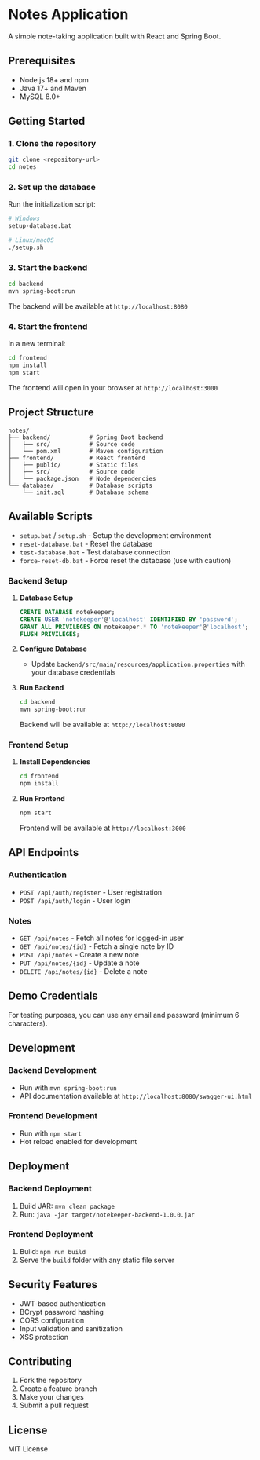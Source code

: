 # Notes Application

A simple note-taking application built with React and Spring Boot.

## Prerequisites

- Node.js 18+ and npm
- Java 17+ and Maven
- MySQL 8.0+

## Getting Started

### 1. Clone the repository
```bash
git clone <repository-url>
cd notes
```

### 2. Set up the database
Run the initialization script:
```bash
# Windows
setup-database.bat

# Linux/macOS
./setup.sh
```

### 3. Start the backend
```bash
cd backend
mvn spring-boot:run
```

The backend will be available at `http://localhost:8080`

### 4. Start the frontend
In a new terminal:
```bash
cd frontend
npm install
npm start
```

The frontend will open in your browser at `http://localhost:3000`

## Project Structure

```
notes/
├── backend/           # Spring Boot backend
│   ├── src/           # Source code
│   └── pom.xml        # Maven configuration
├── frontend/          # React frontend
│   ├── public/        # Static files
│   ├── src/           # Source code
│   └── package.json   # Node dependencies
└── database/          # Database scripts
    └── init.sql       # Database schema
```

## Available Scripts

- `setup.bat` / `setup.sh` - Setup the development environment
- `reset-database.bat` - Reset the database
- `test-database.bat` - Test database connection
- `force-reset-db.bat` - Force reset the database (use with caution)

### Backend Setup

1. **Database Setup**
   ```sql
   CREATE DATABASE notekeeper;
   CREATE USER 'notekeeper'@'localhost' IDENTIFIED BY 'password';
   GRANT ALL PRIVILEGES ON notekeeper.* TO 'notekeeper'@'localhost';
   FLUSH PRIVILEGES;
   ```

2. **Configure Database**
   - Update `backend/src/main/resources/application.properties` with your database credentials

3. **Run Backend**
   ```bash
   cd backend
   mvn spring-boot:run
   ```
   Backend will be available at `http://localhost:8080`

### Frontend Setup

1. **Install Dependencies**
   ```bash
   cd frontend
   npm install
   ```

2. **Run Frontend**
   ```bash
   npm start
   ```
   Frontend will be available at `http://localhost:3000`

## API Endpoints

### Authentication
- `POST /api/auth/register` - User registration
- `POST /api/auth/login` - User login

### Notes
- `GET /api/notes` - Fetch all notes for logged-in user
- `GET /api/notes/{id}` - Fetch a single note by ID
- `POST /api/notes` - Create a new note
- `PUT /api/notes/{id}` - Update a note
- `DELETE /api/notes/{id}` - Delete a note

## Demo Credentials

For testing purposes, you can use any email and password (minimum 6 characters).

## Development

### Backend Development
- Run with `mvn spring-boot:run`
- API documentation available at `http://localhost:8080/swagger-ui.html`

### Frontend Development
- Run with `npm start`
- Hot reload enabled for development

## Deployment

### Backend Deployment
1. Build JAR: `mvn clean package`
2. Run: `java -jar target/notekeeper-backend-1.0.0.jar`

### Frontend Deployment
1. Build: `npm run build`
2. Serve the `build` folder with any static file server

## Security Features

- JWT-based authentication
- BCrypt password hashing
- CORS configuration
- Input validation and sanitization
- XSS protection

## Contributing

1. Fork the repository
2. Create a feature branch
3. Make your changes
4. Submit a pull request

## License

MIT License
